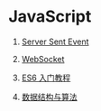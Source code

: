 # JavaScript

1. [Server Sent Event](./server-sent-event.md)

2. [WebSocket]()

3. [ES6 入门教程]()

4. [数据结构与算法](./dataStructure_algorithm.md)